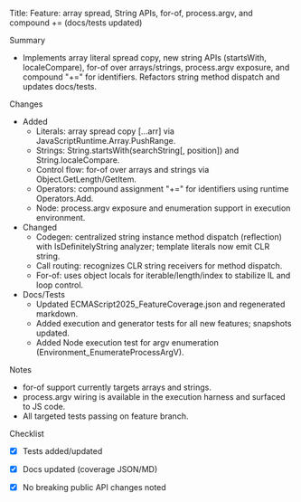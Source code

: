 Title: Feature: array spread, String APIs, for-of, process.argv, and compound += (docs/tests updated)

Summary
- Implements array literal spread copy, new string APIs (startsWith, localeCompare), for-of over arrays/strings, process.argv exposure, and compound "+=" for identifiers. Refactors string method dispatch and updates docs/tests.

Changes
- Added
	- Literals: array spread copy [...arr] via JavaScriptRuntime.Array.PushRange.
	- Strings: String.startsWith(searchString[, position]) and String.localeCompare.
	- Control flow: for-of over arrays and strings via Object.GetLength/GetItem.
	- Operators: compound assignment "+=" for identifiers using runtime Operators.Add.
	- Node: process.argv exposure and enumeration support in execution environment.
- Changed
	- Codegen: centralized string instance method dispatch (reflection) with IsDefinitelyString analyzer; template literals now emit CLR string.
	- Call routing: recognizes CLR string receivers for method dispatch.
	- For-of: uses object locals for iterable/length/index to stabilize IL and loop control.
- Docs/Tests
	- Updated ECMAScript2025_FeatureCoverage.json and regenerated markdown.
	- Added execution and generator tests for all new features; snapshots updated.
	- Added Node execution test for argv enumeration (Environment_EnumerateProcessArgV).

Notes
- for-of support currently targets arrays and strings.
- process.argv wiring is available in the execution harness and surfaced to JS code.
- All targeted tests passing on feature branch.

Checklist
- [x] Tests added/updated
- [x] Docs updated (coverage JSON/MD)
- [x] No breaking public API changes noted

